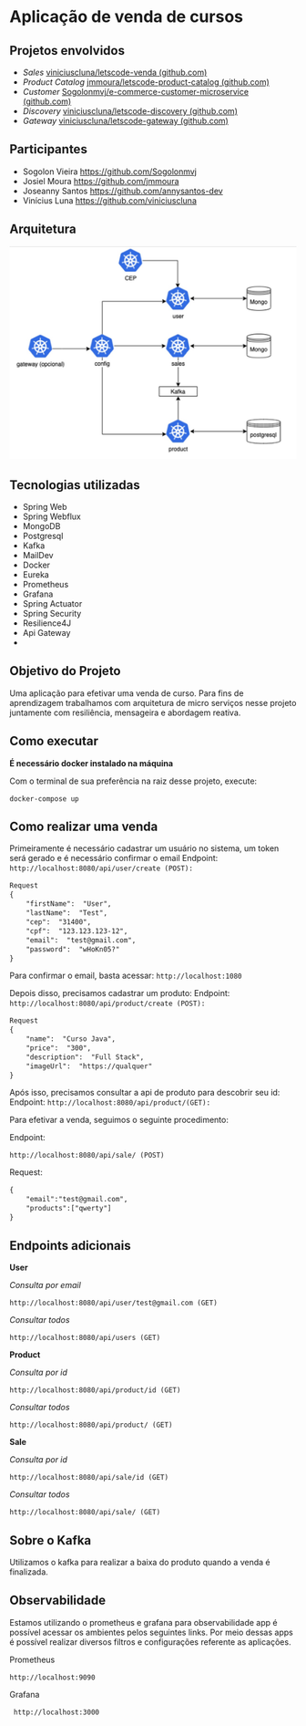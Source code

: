 # **Aplicação de venda de cursos**

## **Projetos envolvidos**

 - *Sales* [viniciuscluna/letscode-venda (github.com)](https://github.com/viniciuscluna/letscode-venda)
 - *Product Catalog* [jmmoura/letscode-product-catalog (github.com)](https://github.com/jmmoura/letscode-product-catalog)
 - *Customer* [Sogolonmvj/e-commerce-customer-microservice (github.com)](https://github.com/Sogolonmvj/e-commerce-customer-microservice)
 - *Discovery* [viniciuscluna/letscode-discovery (github.com)](https://github.com/viniciuscluna/letscode-discovery)
 - *Gateway* [viniciuscluna/letscode-gateway (github.com)](https://github.com/viniciuscluna/letscode-gateway)

## **Participantes**
 - Sogolon Vieira <https://github.com/Sogolonmvj> 
 - Josiel Moura <https://github.com/jmmoura> 
 - Joseanny Santos <https://github.com/annysantos-dev> 
 - Vinícius Luna <https://github.com/viniciuscluna>

 ## **Arquitetura**

![Arquitetura do projeto](https://raw.githubusercontent.com/viniciuscluna/letscode-compose/main/img/Arquitetura-ECommerce.jpg)

## **Tecnologias utilizadas**
 - Spring Web
 - Spring Webflux
 - MongoDB
 - Postgresql
 - Kafka
 - MailDev
 - Docker
 - Eureka
 - Prometheus
 - Grafana
 - Spring Actuator
 -  Spring Security
 - Resilience4J
 - Api Gateway
 - 
## **Objetivo do Projeto**

Uma aplicação para efetivar uma venda de curso. Para fins de aprendizagem trabalhamos com arquitetura de micro serviços nesse projeto juntamente com resiliência, mensageira e abordagem reativa. 

## **Como executar**

**É necessário docker instalado na máquina**

Com o terminal de sua preferência na raiz desse projeto, execute:

    docker-compose up

## **Como realizar uma venda**

Primeiramente é necessário cadastrar um usuário no sistema, um token será gerado e é necessário confirmar o email
Endpoint: 
`http://localhost:8080/api/user/create (POST):`

    Request
    {
	    "firstName":  "User",
		"lastName":  "Test",
		"cep":  "31400",
		"cpf":  "123.123.123-12",
		"email":  "test@gmail.com",
		"password":  "wHoKn05?"
	}

Para confirmar o email, basta acessar:
`http://localhost:1080`

Depois disso, precisamos cadastrar um produto:
Endpoint: 
`http://localhost:8080/api/product/create (POST):`

    Request
    {
	    "name":  "Curso Java",
	    "price":  "300",
	    "description":  "Full Stack",
	    "imageUrl":  "https://qualquer"
    }

Após isso, precisamos consultar a api de produto para descobrir seu id:
   Endpoint: 
`http://localhost:8080/api/product/(GET):`

Para efetivar a venda, seguimos o seguinte procedimento:

Endpoint: 

    http://localhost:8080/api/sale/ (POST)

Request:

    {
	    "email":"test@gmail.com",
	    "products":["qwerty"]
    }


## **Endpoints adicionais**

**User**

*Consulta por email*

	http://localhost:8080/api/user/test@gmail.com (GET)

*Consultar todos*

    http://localhost:8080/api/users (GET)

**Product**

*Consulta por id*

	http://localhost:8080/api/product/id (GET)

*Consultar todos*

    http://localhost:8080/api/product/ (GET)

**Sale**

*Consulta por id*

	http://localhost:8080/api/sale/id (GET)

*Consultar todos*

    http://localhost:8080/api/sale/ (GET)

## Sobre o Kafka

Utilizamos o kafka para realizar a baixa do produto quando a venda é finalizada.

## Observabilidade

Estamos utilizando o prometheus e grafana para observabilidade app é possível acessar os ambientes pelos seguintes links. Por meio dessas apps é possível realizar diversos filtros e configurações referente as aplicações.

Prometheus

	http://localhost:9090

Grafana 

     http://localhost:3000

